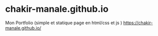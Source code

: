 # chakir-manale.github.io
Mon Portfolio (simple et statique page en html/css et js )
https://chakir-manale.github.io/
